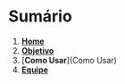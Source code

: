 # Sumário

1. [**Home**](Home)
2. [**Objetivo**](Objetivo)
3. [**Como Usar**](Como Usar)
4. [**Equipe**](Equipe)
